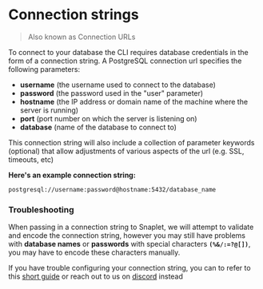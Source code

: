 # Connection strings

> Also known as Connection URLs

To connect to your database the CLI requires database credentials in the form of a connection string. A PostgreSQL connection url specifies the following parameters:

- **username** (the username used to connect to the database)
- **password** (the password used in the "user" parameter)
- **hostname** (the IP address or domain name of the machine where the server is running)
- **port** (port number on which the server is listening on)
- **database** (name of the database to connect to)

This connection string will also include a collection of parameter keywords (optional) that allow adjustments of various aspects of the url (e.g. SSL, timeouts, etc)

**Here's an example connection string:**

```
postgresql://username:password@hostname:5432/database_name
```

### Troubleshooting

When passing in a connection string to Snaplet, we will attempt to validate and encode the connection string, however you may still have problems with **database names** or **passwords** with special characters **`(%&/:=?@[])`**, you may have to encode these characters manually.

If you have trouble configuring your connection string, you can to refer to this [short guide](https://www.prisma.io/dataguide/postgresql/short-guides/connection-uris) or reach out to us on [discord](https://app.snaplet.dev/chat) instead
